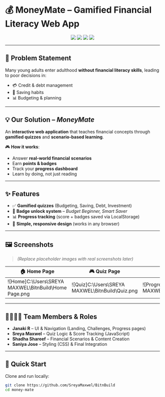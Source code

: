 # 💰 MoneyMate – Gamified Financial Literacy Web App

<p align="center">
  <img src="https://img.shields.io/badge/HTML-5-orange?logo=html5" />
  <img src="https://img.shields.io/badge/CSS-3-blue?logo=css3" />
  <img src="https://img.shields.io/badge/JavaScript-ES6-yellow?logo=javascript" />
  <img src="https://img.shields.io/badge/Status-Prototype-green" />
</p>

---

## 🧩 Problem Statement
Many young adults enter adulthood **without financial literacy skills**, leading to poor decisions in:
- 💳 Credit & debt management  
- 🏦 Saving habits  
- 📊 Budgeting & planning  

---

## 💡 Our Solution – *MoneyMate*
An **interactive web application** that teaches financial concepts through **gamified quizzes** and **scenario-based learning**.

🎮 **How it works**:
- Answer **real-world financial scenarios**
- Earn **points & badges**
- Track your **progress dashboard**
- Learn by doing, not just reading

---

## ✨ Features
- ✅ **Gamified quizzes** (Budgeting, Saving, Debt, Investment)  
- 🏅 **Badge unlock system** – *Budget Beginner, Smart Saver*  
- 📊 **Progress tracking** (score + badges saved via LocalStorage)  
- 🎨 **Simple, responsive design** (works in any browser)  

---

## 🖼️ Screenshots
> *(Replace placeholder images with real screenshots later)*  

| 🏠 Home Page | 🎮 Quiz Page | 📊 Progress Page |
|--------------|-------------|------------------|
| ![Home]C:\Users\SREYA MAXWEL\BitnBuild\Home Page.png| ![Quiz]C:\Users\SREYA MAXWEL\BitnBuild\Quiz.png | ![Progress]C:\Users\SREYA MAXWEL\BitnBuild\Progress.png |

---

## 👩‍👩‍👧‍👦 Team Members & Roles
- **Janaki R** – UI & Navigation (Landing, Challenges, Progress pages)  
- **Sreya Maxwel** – Quiz Logic & Score Tracking (JavaScript)  
- **Shadha Shareef** – Financial Scenarios & Content Creation  
- **Saniya Jose** – Styling (CSS) & Final Integration  

---

## 🚀 Quick Start
Clone and run locally:
```bash
git clone https://github.com/SreyaMaxwel/BitnBuild
cd money-mate
